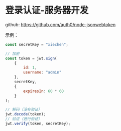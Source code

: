 # 登录认证-服务器开发

github: https://github.com/auth0/node-jsonwebtoken

示例：

```js
const secretKey = "xiechen";

// 加密
const token = jwt.sign(
    {
        id: 1,
        username: "admin"
    },
    secretKey,
    {
        expiresIn: 60 * 60
    }
);

// 解码（没有验证）
jwt.decode(token);
// 验证（进行验证）
jwt.verify(token, secretKey);
```
